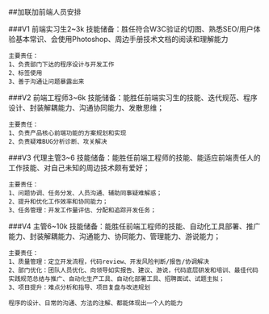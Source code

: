 ##加联加前端人员安排

###V1 前端实习生2~3k
技能储备：胜任符合W3C验证的切图、熟悉SEO/用户体验基本常识、会使用Photoshop、周边手册技术文档的阅读和理解能力

```
主要责任：
1、负责部门下达的程序设计与开发工作
2、标签使用
3、善于沟通让问题暴露出来
```

###V2 前端工程师3~6k
技能储备：能胜任前端实习生的技能、迭代规范、程序设计、封装解耦能力、沟通协同能力、发散思维；

```
主要责任：
1、负责产品核心前端功能的方案规划和实现
2、负责疑难BUG分析诊断、攻关解决
```


###V3 代理主管3~6
技能储备：能胜任前端工程师的技能、能适应前端责任人的工作技能、对自己未知的周边技术颇有爱好；

```
主要责任：
1、问题协调、任务分发、人员沟通、辅助同事疑难解惑；
2、提升和优化工作效率和协同能力；
3、任务管理：开发工作量评估、分配和追踪开发任务；
```

###V4 主管6~10k
技能储备：能胜任前端工程师的技能、自动化工具部署、推广能力、封装解耦能力、沟通能力、协同能力、管理能力、游说能力；

```
主要责任：
1、质量管理：定立开发流程，代码review、开发风险判断/报告/协调解决
2、部门优化：团队人员优化、向领导如实报告、建议、游说，代码底层研发和培训、最佳代码实践规范总结与推广、自动化生产工具、自动化部署工具、招聘面试、试题主拟；
3、项目提升：难点分析和指导、项目复盘与改进规划
```

``程序的设计、日常的沟通、方法的注解、都能体现出一个人的能力``
